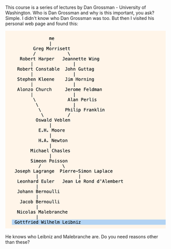 This course is a series of lectures by Dan Grossman - University of Washington. Who is Dan Grossman and why is this important, you ask? Simple. I didn't know who Dan Grossman was too. But then I visited his personal web page and found this: 

![alt genealogy](dan-grossman.png)

He knows who Leibniz and Malebranche are. Do you need reasons other than these?

